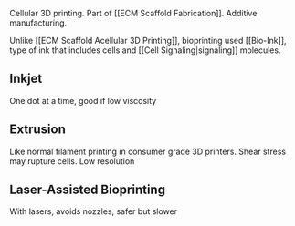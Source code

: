 Cellular 3D printing.
Part of [[ECM Scaffold Fabrication]].
Additive manufacturing.

Unlike [[ECM Scaffold Acellular 3D Printing]], bioprinting used [[Bio-Ink]], type of ink that includes cells and [[Cell Signaling|signaling]] molecules.

## Inkjet
One dot at a time, good if low viscosity

## Extrusion
Like normal filament printing in consumer grade 3D printers.
Shear stress may rupture cells.
Low resolution

## Laser-Assisted Bioprinting
With lasers, avoids nozzles, safer but slower
